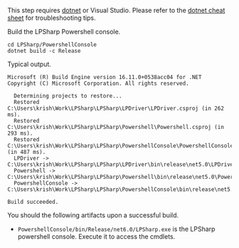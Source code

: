 This step requires [dotnet](https://dotnet.microsoft.com/download) or Visual Studio. Please
refer to the [dotnet cheat sheet](Dotnet-cheatsheet.md) for troubleshooting tips.

Build the LPSharp Powershell console.

```
cd LPSharp/PowershellConsole
dotnet build -c Release
```

Typical output.
```
Microsoft (R) Build Engine version 16.11.0+0538acc04 for .NET
Copyright (C) Microsoft Corporation. All rights reserved.

  Determining projects to restore...
  Restored C:\Users\krish\Work\LPSharp\LPSharp\LPDriver\LPDriver.csproj (in 262 ms).
  Restored C:\Users\krish\Work\LPSharp\LPSharp\Powershell\Powershell.csproj (in 293 ms).
  Restored C:\Users\krish\Work\LPSharp\LPSharp\PowershellConsole\PowershellConsole.csproj (in 487 ms).
  LPDriver -> C:\Users\krish\Work\LPSharp\LPSharp\LPDriver\bin\release\net5.0\LPDriver.dll
  Powershell -> C:\Users\krish\Work\LPSharp\LPSharp\Powershell\bin\release\net5.0\Powershell.dll
  PowershellConsole -> C:\Users\krish\Work\LPSharp\LPSharp\PowershellConsole\bin\release\net5.0\PowershellConsole.dll

Build succeeded.
```

You should the following artifacts upon a successful build.

- `PowershellConsole/bin/Release/net6.0/LPSharp.exe` is the LPSharp powershell console.
  Execute it to access the cmdlets.
